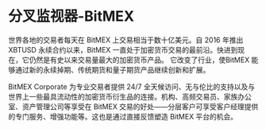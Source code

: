 # 

# 分叉监视器-BitMEX

世界各地的交易者每天在 BitMEX 上交易相当于数十亿美元。自 2016 年推出 XBTUSD 永续合约以来，BitMEX 一直处于加密货币交易的最前沿。快进到现在，它仍然是有史以来交易量最大的加密货币产品。 它改变了行业，使BitMEX 能够通过新的永续掉期、传统期货和量子期货产品继续创新和扩展。

BitMEX Corporate 为专业交易者提供 24/7 全天候访问、无与伦比的支持以及与世界上一些最具流动性的加密货币衍生品的连接。机构、高频交易员、家族办公室、资产管理公司等享受在 BitMEX 交易的好处——分层客户可享受客户经理提供的专门服务、增强功能等。这也是通过直接反馈塑造 BitMEX 平台的机会。

